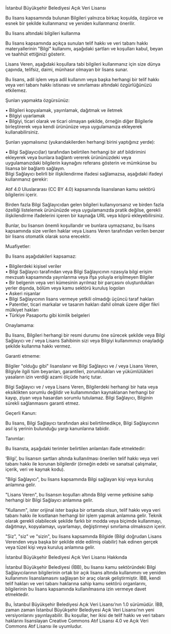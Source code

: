 İstanbul Büyükşehir Belediyesi Açık Veri Lisansı  

Bu lisans kapsamında bulunan Bilgileri yalnızca birkaç koşulda, özgürce ve esnek bir şekilde kullanmanız ve yeniden kullanmanız önerilir.  

Bu lisans altındaki bilgileri kullanma  

Bu lisans kapsamında açıkça sunulan telif hakkı ve veri tabanı hakkı materyallerinin "Bilgi" kullanımı, aşağıdaki şartları ve koşulları kabul, beyan ve taahhüt ettiğinizi gösterir.  

Lisans Veren, aşağıdaki koşullara tabi bilgileri kullanmanız için size dünya çapında, telifsiz, daimi, münhasır olmayan bir lisans sunar.  

Bu lisans, adil işlem veya adil kullanım veya başka herhangi bir telif hakkı veya veri tabanı hakkı istisnası ve sınırlaması altındaki özgürlüğünüzü etkilemez.  

Şunları yapmakta özgürsünüz:  

• Bilgileri kopyalamak, yayınlamak, dağıtmak ve iletmek  
• Bilgiyi uyarlamak  
• Bilgiyi, ticari olarak ve ticari olmayan şekilde, örneğin diğer Bilgilerle birleştirerek veya kendi ürününüze veya uygulamanıza ekleyerek kullanabilirsiniz.  

Şunları yapmalısınız (yukarıdakilerden herhangi birini yaptığınız yerde):  

• Bilgi Sağlayıcı(lar) tarafından belirtilen herhangi bir atıf bildirimini ekleyerek veya bunlara bağlantı vererek ürününüzdeki veya uygulamanızdaki bilgilerin kaynağını referans gösterin ve mümkünse bu lisansa bir bağlantı sağlayın.  
Bilgi Sağlayıcı belirli bir ilişkilendirme ifadesi sağlamazsa, aşağıdaki ifadeyi kullanmanız gerekir:  

Atıf 4.0 Uluslararası (CC BY 4.0) kapsamında lisanslanan kamu sektörü bilgilerini içerir.  

Birden fazla Bilgi Sağlayıcıdan gelen bilgileri kullanıyorsanız ve birden fazla özelliği listelemek ürününüzde veya uygulamanızda pratik değilse, gerekli ilişkilendirme ifadelerini içeren bir kaynağa URL veya köprü ekleyebilirsiniz.  

Bunlar, bu lisansın önemli koşullarıdır ve bunlara uymazsanız, bu lisans kapsamında size verilen haklar veya Lisans Veren tarafından verilen benzer bir lisans otomatik olarak sona erecektir.  

Muafiyetler:  

Bu lisans aşağıdakileri kapsamaz:  
  
• Bilgilerdeki kişisel veriler  
• Bilgi Sağlayıcı tarafından veya Bilgi Sağlayıcının rızasıyla bilgi erişim mevzuatı kapsamında yayınlanma veya ifşa yoluyla erişilmeyen Bilgiler  
• Bir belgenin veya veri kümesinin ayrılmaz bir parçasını oluşturdukları yerler dışında, bölüm veya kamu sektörü kuruluş logoları  
• Askeri nişanlar  
• Bilgi Sağlayıcının lisans vermeye yetkili olmadığı üçüncü taraf hakları  
• Patentler, ticari markalar ve tasarım hakları dahil olmak üzere diğer fikri mülkiyet hakları  
• Türkiye Pasaportu gibi kimlik belgeleri  

Onaylamama:  

Bu lisans, Bilgileri herhangi bir resmi durumu öne sürecek şekilde veya Bilgi Sağlayıcı ve / veya Lisans Sahibinin sizi veya Bilgiyi kullanımınızı onayladığı şekilde kullanma hakkı vermez.  

Garanti etmeme:  

Bilgiler "olduğu gibi" lisanslanır ve Bilgi Sağlayıcı ve / veya Lisans Veren, Bilgiyle ilgili tüm beyanları, garantileri, zorunlulukları ve yükümlülükleri yasaların izin verdiği azami ölçüde hariç tutar.  

Bilgi Sağlayıcı ve / veya Lisans Veren, Bilgilerdeki herhangi bir hata veya eksiklikten sorumlu değildir ve kullanımından kaynaklanan herhangi bir kayıp, ziyan veya hasardan sorumlu tutulamaz. Bilgi Sağlayıcı, Bilginin sürekli sağlanmasını garanti etmez.  

Geçerli Kanun:  

Bu lisans, Bilgi Sağlayıcı tarafından aksi belirtilmedikçe, Bilgi Sağlayıcının asıl iş yerinin bulunduğu yargı kanunlarına tabidir.  

Tanımlar:  

Bu lisansta, aşağıdaki terimler belirtilen anlamları ifade etmektedir:  

‘Bilgi’, bu lisansın şartları altında kullanılması önerilen telif hakkı veya veri tabanı hakkı ile korunan bilgilerdir (örneğin edebi ve sanatsal çalışmalar, içerik, veri ve kaynak kodu).  

"Bilgi Sağlayıcı", bu lisans kapsamında Bilgi sağlayan kişi veya kuruluş anlamına gelir.  

"Lisans Veren", bu lisansın koşulları altında Bilgi verme yetkisine sahip herhangi bir Bilgi Sağlayıcı anlamına gelir.  

"Kullanım", ister orijinal ister başka bir ortamda olsun, telif hakkı veya veri tabanı hakkı ile kısıtlanan herhangi bir işlem yapmak anlamına gelir. Teknik olarak gerekli olabilecek şekilde farklı bir modda veya biçimde kullanmayı, dağıtmayı, kopyalamayı, uyarlamayı, değiştirmeyi sınırlama olmaksızın içerir.  

"Siz", "siz" ve "sizin", bu lisans kapsamında Bilgide (Bilgi doğrudan Lisans Verenden veya başka bir şekilde elde edilmiş olabilir) hak edinen gerçek veya tüzel kişi veya kuruluş anlamına gelir.  

İstanbul Büyükşehir Belediyesi Açık Veri Lisansı Hakkında  

İstanbul Büyükşehir Belediyesi (İBB), bu lisansı kamu sektöründeki Bilgi Sağlayıcılarının bilgilerinin ortak bir açık lisans altında kullanımını ve yeniden kullanımını lisanslamasını sağlayan bir araç olarak geliştirmiştir. İBB, kendi telif hakları ve veri tabanı haklarına sahip kamu sektörü organlarını, bilgilerinin bu lisans kapsamında kullanılmasına izin vermeye davet etmektedir.  

Bu, İstanbul Büyükşehir Belediyesi Açık Veri Lisansı’nın 1.0 sürümüdür. İBB, zaman zaman İstanbul Büyükşehir Belediyesi Açık Veri Lisansı’nın yeni versiyonlarını yayınlayabilir. Bu koşullar, her ikisi de telif hakkı ve veri tabanı haklarını lisanslayan Creative Commons Atıf Lisansı 4.0 ve Açık Veri Commons Atıf Lisansı ile uyumludur.  
